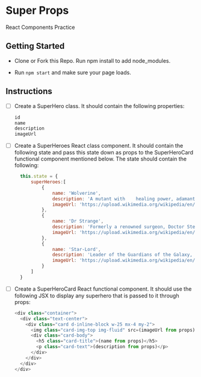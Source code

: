 # Super Props

React Components Practice

## Getting Started

- Clone or Fork this Repo.  Run npm install to add node_modules.

- Run `npm start` and make sure your page loads.

## Instructions

- [ ] Create a SuperHero class. It should contain the following properties: 
  ```js
  id
  name
  description
  imageUrl
  ```

- [ ] Create a SuperHeroes React class component. It should contain the following state and pass this state down as props to the SuperHeroCard functional component mentioned below.  The state should contain the following: 
  ```js
    this.state = { 
        superHeroes:[
            { 
                name: 'Wolverine', 
                description: 'A mutant with    healing power, adamantium metal claws and no-nonsense attitude makes the man called Logan, one of the most ferocious heroes in the universe. (Marvel.com)', 
                imageUrl: 'https://upload.wikimedia.org/wikipedia/en/c/c8/Marvelwolverine.jpg' 
            },
            { 
                name: 'Dr Strange', 
                description: 'Formerly a renowned surgeon, Doctor Stephen Strange now serves as the Sorcerer Supreme—Earth\'s foremost protector against magical and mystical threats. (Marvel.com)', 
                imageUrl: 'https://upload.wikimedia.org/wikipedia/en/4/4f/Doctor_Strange_Vol_4_2_Ross_Variant_Textless.jpg' 
            },
            { 
                name: 'Star-Lord', 
                description: 'Leader of the Guardians of the Galaxy, Peter Quill, known as Star-Lord, brings a sassy sense of humor while protecting the universe from any and all threats. (Marvel.com)', 
                imageUrl: 'https://upload.wikimedia.org/wikipedia/en/1/15/ST1.PNG' 
            }
        ]
    }
  ```

- [ ] Create a SuperHeroCard React functional component. It should use the following JSX to display any superhero that is passed to it through props:
  ```js
  <div class="container">
    <div class="text-center">
      <div class="card d-inline-block w-25 mx-4 my-2">
        <img class="card-img-top img-fluid" src=(imageUrl from props)/>
        <div class="card-body">
          <h5 class="card-title">(name from props)</h5>
          <p class="card-text">(description from props)</p>
        </div>     
      </div>
    </div>
  </div>
  ```



